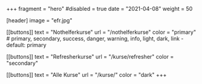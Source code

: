 +++
fragment = "hero"
#disabled = true
date = "2021-04-08"
weight = 50

[header]
  image = "efr.jpg"

[[buttons]]
  text = "Nothelferkurse"
  url = "/nothelferkurse"
  color = "primary" # primary, secondary, success, danger, warning, info, light, dark, link - default: primary

[[buttons]]
text = "Refresherkurse"
url = "/kurse/refresher"
color = "secondary"

[[buttons]]
  text = "Alle Kurse"
  url = "/kurse/"
  color = "dark"
+++